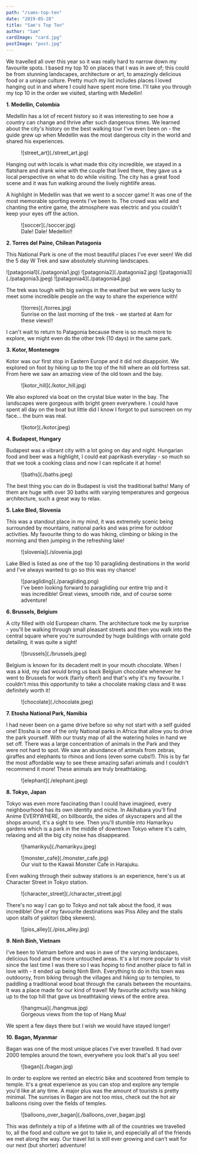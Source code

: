 ```yaml
---
path: "/sams-top-ten"
date: "2019-05-28"
title: "Sam's Top Ten"
author: "Sam"
cardImage: "card.jpg"
postImage: "post.jpg"
---
```


We travelled all over this year so it was really hard to narrow down my favourite spots. I based my top 10 on places that I was in awe of; this could be from stunning landscapes, architecture or art, to amazingly delicious food or a unique culture. Pretty much my list includes places I loved hanging out in and where I could have spent more time. I'll take you through my top 10 in the order we visited, starting with Medellin!

**1. Medellin, Colombia**

Medellin has a lot of recent history so it was interesting to see how a country can change and thrive after such dangerous times. We learned about the city's history on the best walking tour I've even been on - the guide grew up when Medellin was the most dangerous city in the world and shared his experiences.

<figure>
  ![street_art](./street_art.jpg)
</figure>

Hanging out with locals is what made this city incredible, we stayed in a flatshare and drank wine with the couple that lived there, they gave us a local perspective on what to do while visiting. The city has a great food scene and it was fun walking around the lively nightlife areas.

A highlight in Medellin was that we went to a soccer game! It was one of the most memorable sporting events I've been to. The crowd was wild and chanting the entire game, the atmosphere was electric and you couldn't keep your eyes off the action.

<figure>
  ![soccer](./soccer.jpg)
  <figcaption>Dale! Dale! Medellin!!</figcaption>
</figure>

**2. Torres del Paine, Chilean Patagonia**

This National Park is one of the most beautiful places I've ever seen! We did the 5 day W Trek and saw absolutely stunning landscapes.

<Slideshow>
  ![patagonia1](./patagonia1.jpg)
  ![patagonia2](./patagonia2.jpg)
  ![patagonia3](./patagonia3.jpeg)
  ![patagonia4](./patagonia4.jpg)
</Slideshow>

The trek was tough with big swings in the weather but we were lucky to meet some incredible people on the way to share the experience with!

<figure>
  ![torres](./torres.jpg)
  <figcaption>Sunrise on the last morning of the trek - we started at 4am for these views!!</figcaption>
</figure>

I can't wait to return to Patagonia because there is so much more to explore, we might even do the other trek (10 days) in the same park.

**3. Kotor, Montenegro**

Kotor was our first stop in Eastern Europe and it did not disappoint. We explored on foot by hiking up to the top of the hill where an old fortress sat. From here we saw an amazing view of the old town and the bay.

<figure>
  ![kotor_hill](./kotor_hill.jpg)
</figure>

We also explored via boat on the crystal blue water in the bay. The landscapes were gorgeous with bright green everywhere. I could have spent all day on the boat but little did I know I forgot to put sunscreen on my face… the burn was real.

<figure>
  ![kotor](./kotor.jpeg)
</figure>

**4. Budapest, Hungary**

Budapest was a vibrant city with a lot going on day and night. Hungarian food and beer was a highlight, I could eat paprikash everyday - so much so that we took a cooking class and now I can replicate it at home!

<figure>
  ![baths](./baths.jpeg)
</figure>


The best thing you can do in Budapest is visit the traditional baths! Many of them are huge with over 30 baths with varying temperatures and gorgeous architecture, such a great way to relax.

**5. Lake Bled, Slovenia**

This was a standout place in my mind, it was extremely scenic being surrounded by mountains, national parks and was prime for outdoor activities. My favourite thing to do was hiking, climbing or biking in the morning and then jumping in the refreshing lake!

<figure>
  ![slovenia](./slovenia.jpg)
</figure>

Lake Bled is listed as one of the top 10 paragliding destinations in the world and I've always wanted to go so this was my chance!

<figure>
  ![paragliding](./paragliding.png)
  <figcaption>
    I've been looking forward to paragliding our entire trip and it was incredible! Great views, smooth ride, and of course some adventure!
  </figcaption>
</figure>

**6. Brussels, Belgium**

A city filled with old European charm. The architecture took me by surprise - you'll be walking through small pleasant streets and then you walk into the central square where you're surrounded by huge buildings with ornate gold detailing, it was quite a sight!

<figure>
  ![brussels](./brussels.jpeg)
</figure>

Belgium is known for its decadent melt in your mouth chocolate. When I was a kid, my dad would bring us back Belgium chocolate whenever he went to Brussels for work (fairly often!) and that's why it's my favourite. I couldn't miss this opportunity to take a chocolate making class and it was definitely worth it!

<figure>
  ![chocolate](./chocolate.jpeg)
</figure>

**7. Etosha National Park, Namibia**

I had never been on a game drive before so why not start with a self guided one! Etosha is one of the only National parks in Africa that allow you to drive the park yourself. With our trusty map of all the watering holes in hand we set off. There was a large concentration of animals in the Park and they were not hard to spot. We saw an abundance of animals from zebras, giraffes and elephants to rhinos and lions (even some cubs!!). This is by far the most affordable way to see these amazing safari animals and I couldn't recommend it more! These animals are truly breathtaking.

<figure>
  ![elephant](./elephant.jpeg)
</figure>

**8. Tokyo, Japan**

Tokyo was even more fascinating than I could have imagined, every neighbourhood has its own identity and niche. In Akihabara you'll find Anime EVERYWHERE, on billboards, the sides of skyscrapers and all the shops around, it's a sight to see. Then you'll stumble into Hamarikyu gardens which is a park in the middle of downtown Tokyo where it's calm, relaxing and all the big city noise has disappeared.

<figure>
  ![hamarikyu](./hamarikyu.jpeg)
</figure>

<figure>
  ![monster_cafe](./monster_cafe.jpg)
  <figcaption>Our visit to the Kawaii Monster Cafe in Harajuku.</figcaption>
</figure>

Even walking through their subway stations is an experience, here's us at Character Street in Tokyo station.

<figure>
  ![character_street](./character_street.jpg)
</figure>

There's no way I can go to Tokyo and not talk about the food, it was incredible! One of my favourite destinations was Piss Alley and the stalls upon stalls of yakitori (bbq skewers).

<figure>
  ![piss_alley](./piss_alley.jpg)
</figure>

**9. Ninh Binh, Vietnam**

I've been to Vietnam before and was in awe of the varying landscapes, delicious food and the more untouched areas. It's a lot more popular to visit since the last time I was there so I was hoping to find another place to fall in love with - it ended up being Ninh Binh. Everything to do in this town was outdoorsy, from biking through the villages and hiking up to temples, to paddling a traditional wood boat through the canals between the mountains. It was a place made for our kind of travel! My favourite activity was hiking up to the top hill that gave us breathtaking views of the entire area.

<figure>
  ![hangmua](./hangmua.jpg)
  <figcaption>Gorgeous views from the top of Hang Mua!</figcaption>
</figure>

We spent a few days there but I wish we would have stayed longer!

**10. Bagan, Myanmar**

Bagan was one of the most unique places I've ever travelled. It had over 2000 temples around the town, everywhere you look that's all you see!

<figure>
  ![bagan](./bagan.jpg)
</figure>

In order to explore we rented an electric bike and scootered from temple to temple. It's a great experience as you can stop and explore any temple you'd like at any time. A major plus was the amount of tourists is pretty minimal. The sunrises in Bagan are not too miss, check out the hot air balloons rising over the fields of temples.

<figure>
  ![balloons_over_bagan](./balloons_over_bagan.jpg)
</figure>

This was definitely a trip of a lifetime with all of the countries we travelled to, all the food and culture we got to take in, and especially all of the friends we met along the way. Our travel list is still ever growing and can't wait for our next (but shorter) adventure!
